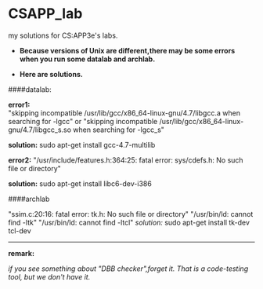 # CSAPP_lab

 my solutions for CS:APP3e's labs.

* **Because versions of Unix are different,there may be some errors when you run some datalab and archlab.**

* **Here are solutions.**


####datalab:

**error1:**  
"skipping incompatible /usr/lib/gcc/x86_64-linux-gnu/4.7/libgcc.a when searching for -lgcc"
or	"skipping incompatible /usr/lib/gcc/x86_64-linux-gnu/4.7/libgcc_s.so when searching for -lgcc_s"

**solution:** 
sudo apt-get install gcc-4.7-multilib


**error2:** 
"/usr/include/features.h:364:25: fatal error: sys/cdefs.h: No such file or directory"

**solution:** 
sudo apt-get install libc6-dev-i386


####archlab

"ssim.c:20:16: fatal error: tk.h: No such file or directory"
"/usr/bin/ld: cannot find -ltk"
"/usr/bin/ld: cannot find -ltcl"
*solution:* sudo apt-get install tk-dev tcl-dev




___

**remark:**

*if you see something about "DBB checker",forget it. That is a code-testing tool, but we don't have it.*
